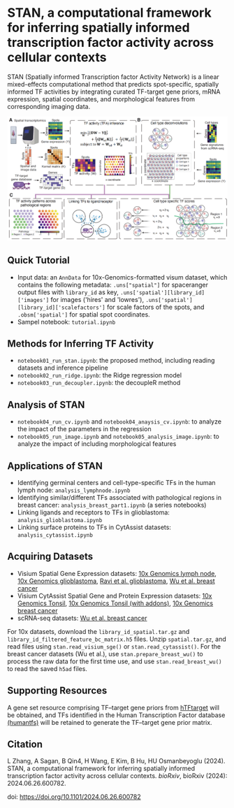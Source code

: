# STAN, a computational framework for inferring spatially informed transcription factor activity across cellular contexts

STAN (Spatially informed Transcription factor Activity Network) is a linear mixed-effects computational method that predicts spot-specific, spatially informed TF activities by integrating curated TF-target gene priors, mRNA expression, spatial coordinates, and morphological features from corresponding imaging data. 

![image](https://github.com/osmanbeyoglulab/Tutorials-on-ISMB-2024/blob/main/hands-on_tutorial/session-1/resources_stan/stan.png?raw=true)

## Quick Tutorial
- Input data: an `AnnData` for 10x-Genomics-formatted visum dataset, which contains the following metadata: `.uns["spatial"]` for spaceranger output files with `library_id` as key, `.uns['spatial'][library_id]['images']` for images ('hires' and 'lowres'), `.uns['spatial'][library_id]['scalefactors']` for scale factors of the spots, and `.obsm['spatial']` for spatial spot coordinates.
- Sampel notebook: `tutorial.ipynb`

## Methods for Inferring TF Activity
- `notebook01_run_stan.ipynb`: the proposed method, including reading datasets and inference pipeline
- `notebook02_run_ridge.ipynb`: the Ridge regression model
- `notebook03_run_decoupler.ipynb`: the decoupleR method

## Analysis of STAN
- `notebook04_run_cv.ipynb` and `notebook04_anaysis_cv.ipynb`: to analyze the impact of the parameters in the regression
- `notebook05_run_image.ipynb` and `notebook05_analysis_image.ipynb`: to analyze the impact of including morphological features
 
## Applications of STAN
- Identifying germinal centers and cell-type-specific TFs in the human lymph node: `analysis_lymphnode.ipynb`
- Identifying similar/different TFs associated with pathological regions in breast cancer: `analysis_breast_part1.ipynb` (a series notebooks)
- Linking ligands and receptors to TFs in glioblastoma: `analysis_glioblastoma.ipynb`
- Linking surface proteins to TFs in CytAssist datasets: `analysis_cytassist.ipynb`

## Acquiring Datasets
- Visium Spatial Gene Expression datasets: [10x Genomics lymph node](https://www.10xgenomics.com/datasets/human-lymph-node-1-standard-1-1-0), [10x Genomics glioblastoma](https://www.10xgenomics.com/datasets/human-glioblastoma-whole-transcriptome-analysis-1-standard-1-2-0), [Ravi et al. glioblastoma](https://doi.org/10.5061/dryad.h70rxwdmj), [Wu et al. breast cancer](https://zenodo.org/record/4739739)
- Visium CytAssist Spatial Gene and Protein Expression datasets: [10x Genomics Tonsil](https://www.10xgenomics.com/datasets/gene-protein-expression-library-of-human-tonsil-cytassist-ffpe-2-standard), [10x Genomics Tonsil (with addons)](https://www.10xgenomics.com/datasets/visium-cytassist-gene-and-protein-expression-library-of-human-tonsil-with-add-on-antibodies-h-e-6-5-mm-ffpe-2-standard), [10x Genomics breast cancer](https://www.10xgenomics.com/datasets/fresh-frozen-visium-on-cytassist-human-breast-cancer-probe-based-whole-transcriptome-profiling-2-standard)
- scRNA-seq datasets: [Wu et al. breast cancer](https://www.ncbi.nlm.nih.gov/geo/query/acc.cgi?acc=GSE176078)

For 10x datasets, download the `library_id_spatial.tar.gz` and `library_id_filtered_feature_bc_matrix.h5` files. Unzip `spatial.tar.gz`, and read files using `stan.read_visium_sge()` or `stan.read_cytassist()`. For the breast cancer datasets (Wu et al.), use `stan.prepare_breast_wu()` to process the raw data for the first time use, and use `stan.read_breast_wu()` to read the saved `h5ad` files.

## Supporting Resources
A gene set resource comprising TF–target gene priors from [hTFtarget](https://guolab.wchscu.cn/hTFtarget/#!/) will be obtained, and TFs identified in the Human Transcription Factor database [(humantfs)](https://www.cell.com/cell/fulltext/S0092-8674(18)30106-5) will be retained to generate the TF–target gene prior matrix. 

## Citation
L Zhang, A Sagan, B Qin4, H Wang, E Kim, B Hu, HU Osmanbeyoglu (2024). STAN, a computational framework for inferring spatially informed transcription factor activity across cellular contexts. _bioRxiv_, bioRxiv (2024): 2024.06.26.600782. 

doi: <https://doi.org/10.1101/2024.06.26.600782>
